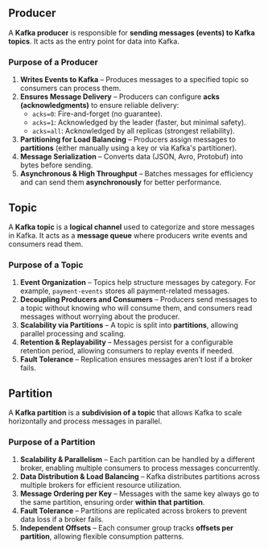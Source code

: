 ## Producer
A **Kafka producer** is responsible for **sending messages (events) to Kafka topics**. It acts as the entry point for data into Kafka.

### **Purpose of a Producer**
1. **Writes Events to Kafka** – Produces messages to a specified topic so consumers can process them.
2. **Ensures Message Delivery** – Producers can configure **acks (acknowledgments)** to ensure reliable delivery:
   - `acks=0`: Fire-and-forget (no guarantee).
   - `acks=1`: Acknowledged by the leader (faster, but minimal safety).
   - `acks=all`: Acknowledged by all replicas (strongest reliability).
3. **Partitioning for Load Balancing** – Producers assign messages to **partitions** (either manually using a key or via Kafka's partitioner).
4. **Message Serialization** – Converts data (JSON, Avro, Protobuf) into bytes before sending.
5. **Asynchronous & High Throughput** – Batches messages for efficiency and can send them **asynchronously** for better performance.

## Topic
A **Kafka topic** is a **logical channel** used to categorize and store messages in Kafka. It acts as a **message queue** where producers write events and consumers read them.

### **Purpose of a Topic**
1. **Event Organization** – Topics help structure messages by category. For example, `payment-events` stores all payment-related messages.
2. **Decoupling Producers and Consumers** – Producers send messages to a topic without knowing who will consume them, and consumers read messages without worrying about the producer.
3. **Scalability via Partitions** – A topic is split into **partitions**, allowing parallel processing and scaling.
4. **Retention & Replayability** – Messages persist for a configurable retention period, allowing consumers to replay events if needed.
5. **Fault Tolerance** – Replication ensures messages aren’t lost if a broker fails.

## Partition
A **Kafka partition** is a **subdivision of a topic** that allows Kafka to scale horizontally and process messages in parallel.

### **Purpose of a Partition**
1. **Scalability & Parallelism** – Each partition can be handled by a different broker, enabling multiple consumers to process messages concurrently.
2. **Data Distribution & Load Balancing** – Kafka distributes partitions across multiple brokers for efficient resource utilization.
3. **Message Ordering per Key** – Messages with the same key always go to the same partition, ensuring order **within that partition**.
4. **Fault Tolerance** – Partitions are replicated across brokers to prevent data loss if a broker fails.
5. **Independent Offsets** – Each consumer group tracks **offsets per partition**, allowing flexible consumption patterns.